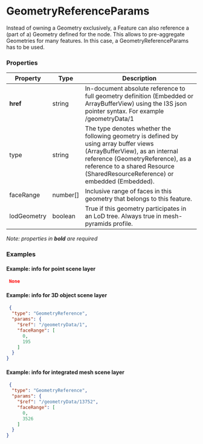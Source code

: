 # GeometryReferenceParams

Instead of owning a Geometry exclusively, a Feature can also reference a (part of a) Geometry defined for the node. This allows to pre-aggregate Geometries for many features. In this case, a GeometryReferenceParams has to be used.

### Properties

| Property | Type | Description |
| --- | --- | --- |
| **href** | string | In-document absolute reference to full geometry definition (Embedded or ArrayBufferView) using the I3S json pointer syntax. For example /geometryData/1 |
| type | string | The type denotes whether the following geometry is defined by using array buffer views (ArrayBufferView), as an internal reference (GeometryReference), as a reference to a shared Resource (SharedResourceReference) or embedded (Embedded). |
| faceRange | number[] | Inclusive range of faces in this geometry that belongs to this feature. |
| lodGeometry | boolean | True if this geometry participates in an LoD tree. Always true in mesh-pyramids profile. |

*Note: properties in **bold** are required*

### Examples 

#### Example: info for point scene layer 

```json
 None 
```

#### Example:  info for 3D object scene layer 

```json
 {
  "type": "GeometryReference",
  "params": {
    "$ref": "/geometryData/1",
    "faceRange": [
      0,
      195
    ]
  }
} 
```

#### Example:  info for integrated mesh scene layer 

```json
 {
  "type": "GeometryReference",
  "params": {
    "$ref": "/geometryData/13752",
    "faceRange": [
      0,
      3526
    ]
  }
} 
```

